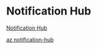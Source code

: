 # Notification Hub

[Notification Hub](https://docs.microsoft.com/en-us/azure/notification-hubs/)

[az notification-hub](https://docs.microsoft.com/en-us/cli/azure/ext/notification-hub/notification-hub?view=azure-cli-latest)
